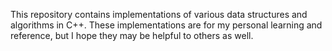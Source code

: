 This repository contains implementations of various data structures and algorithms in C++. 
These implementations are for my personal learning and reference, but I hope they may be helpful to others as well.

